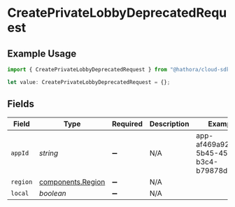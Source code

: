 # CreatePrivateLobbyDeprecatedRequest

## Example Usage

```typescript
import { CreatePrivateLobbyDeprecatedRequest } from "@hathora/cloud-sdk-typescript/models/operations";

let value: CreatePrivateLobbyDeprecatedRequest = {};
```

## Fields

| Field                                                  | Type                                                   | Required                                               | Description                                            | Example                                                |
| ------------------------------------------------------ | ------------------------------------------------------ | ------------------------------------------------------ | ------------------------------------------------------ | ------------------------------------------------------ |
| `appId`                                                | *string*                                               | :heavy_minus_sign:                                     | N/A                                                    | app-af469a92-5b45-4565-b3c4-b79878de67d2               |
| `region`                                               | [components.Region](../../models/components/region.md) | :heavy_minus_sign:                                     | N/A                                                    |                                                        |
| `local`                                                | *boolean*                                              | :heavy_minus_sign:                                     | N/A                                                    |                                                        |